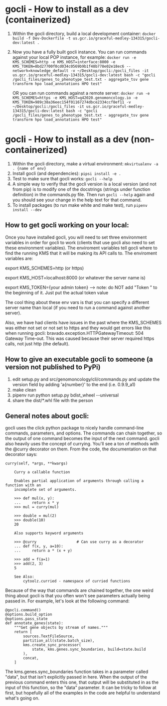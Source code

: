 gocli - How to install as a dev (containerized)
===============================================
1. Within the gocli directory, build a local development container: `docker build -f Dev-Dockerfile -t us.gcr.io/graceful-medley-134315/gocli-dev:latest .`
2. Now you have a fully built gocli instance. You can run commands against your local POP instance, for example:
    `docker run -e KMS_SCHEMES=http -e KMS_HOST=interface:8000 -e KMS_TOKEN=8bd27700f0cd034c0569b9b1f48b778e02e18ec6 --network=knowledge_default -v ~/Desktop/gocli:/gocli_files -it us.gcr.io/graceful-medley-134315/gocli-dev:latest bash -c "gocli /gocli_files/genes_to_phenotype_test.txt - aggregate_tsv gene transform hpo load_annotations HPO test"`

    OR you can run commands against a remote server:
    `docker run -e KMS_SCHEMES=https -e KMS_HOST=q42020.genomoncology.io -e KMS_TOKEN=989c38a36eec154f01167274dbce2334ccf8ef11 -v ~/Desktop/gocli:/gocli_files -it us.gcr.io/graceful-medley-134315/gocli-dev:latest bash -c "gocli /gocli_files/genes_to_phenotype_test.txt - aggregate_tsv gene transform hpo load_annotations HPO test"`

gocli - How to install as a dev (non-containerized)
===============================

1. Within the gocli directory, make a virtual environment: `mkvirtualenv -a . {name of env}`
2. Install gocli (and dependencies): `pipsi install -e .`
3. Test to make sure that gocli works: `gocli --help`
4. A simple way to verify that the gocli version is a local version (and not from pip) is to modify one
of the docstrings (strings under function definition) in the commands.py file. Then run `gocli --help` again
and you should see your change in the help text for that command.
5. To install packages (to run make white and make test), run `pipenv install --dev`

How to get gocli working on your local:
---------------------------------------

Once you have installed gocli, you will need to set three environment variables in order for gocli to work (clients that use gocli also need to set these environment variables). The enviroment variables tell gocli where to find the running KMS that it will be making its API calls to. The enviroment variables are:

export KMS_SCHEMES=http (or https)

export KMS_HOST=localhost:8000 (or whatever the server name is)

export KMS_TOKEN={your admin token}  --> note: do NOT add "Token " to the beginning of it. Just put the actual token value

The cool thing about these env vars is that you can specify a different server name than local (if you need to run a command against another server). 

Also, we have had clients have issues in the past where the KMS_SCHEMES was either not set or not set to https and they would get errors like this when running gocli: bravado.exception.HTTPGatewayTimeout: 504 Gateway Time-out. This was caused because their server required https calls, not just http (the default). 


How to give an executable gocli to someone (a version not published to PyPi)
----------------------

1. edit setup.py and src/genomoncology/cli/commands.py and update the version field by adding 'a{number}' to the end (i.e. 0.9.9_a1)
2. make clean
3. pipenv run python setup.py bdist_wheel --universal
4. share the dist/*.whl file with the person 

General notes about gocli:
--------------------------

gocli uses the click python package to nicely handle command-line commands, parameters, and options. The commands can chain together, 
so the output of one command becomes the input of the next command. gocli also heavily uses the concept of currying. You'll see a ton of methods with the @curry decorator on them. From the code, the documentation on that decorator says:


    curry(self, *args, **kwargs)
    
        Curry a callable function
    
        Enables partial application of arguments through calling a function with an
        incomplete set of arguments.
    
        >>> def mul(x, y):
        ...     return x * y
        >>> mul = curry(mul)
    
        >>> double = mul(2)
        >>> double(10)
        20
    
        Also supports keyword arguments
    
        >>> @curry                  # Can use curry as a decorator
        ... def f(x, y, a=10):
        ...     return a * (x + y)
    
        >>> add = f(a=1)
        >>> add(2, 3)
        5
    
        See Also:
            cytoolz.curried - namespace of curried functions
           

Because of the way that commands are chained together, the one weird thing about gocli is that you often won't see parameters actually being passed in. For example, let's look at the following command:


    @gocli.command()
    @options.build_option
    @options.pass_state
    def annotate_genes(state):
        """Get gene objects by stream of names."""
        return [
            sources.TextFileSource,
            partition_all(state.batch_size),
            kms.create_sync_processor(
                state, kms.genes.sync_boundaries, build=state.build
            ),
            concat,
        ]

The kms.genes.sync_boundaries function takes in a parameter called "data", but that isn't explicitly passed in here. When the output of the previous command enters this one, that output will be substituted in as the input of this function, so the "data" parameter. It can 
be tricky to follow at first, but hopefully all of the examples in the code are helpful to understand what's going on.